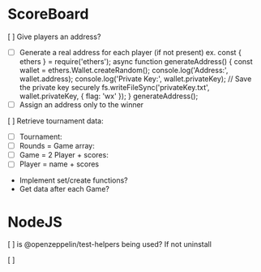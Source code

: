 # ScoreBoard
[ ] Give players an address?
- [ ] Generate a real address for each player (if not present)
    ex.
	const { ethers } = require('ethers');
    async function generateAddress() {
        const wallet = ethers.Wallet.createRandom();
        console.log('Address:', wallet.address);
        console.log('Private Key:', wallet.privateKey);
        // Save the private key securely
        fs.writeFileSync('privateKey.txt', wallet.privateKey, { flag: 'wx' });
    }
    generateAddress();
- [ ] Assign an address only to the winner

[ ] Retrieve tournament data:
- [ ] Tournament:
- [ ] Rounds = Game array:
- [ ] Game = 2 Player + scores:
- [ ] Player = name + scores
- Implement set/create functions?
- Get data after each Game?

# NodeJS
[ ] is @openzeppelin/test-helpers being used? If not uninstall

[ ]
